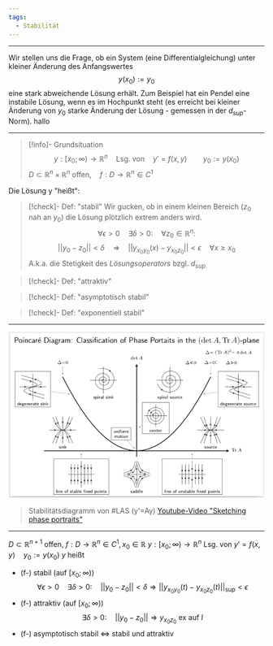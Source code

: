 ```yaml
---
tags:
  - Stabilität
---
```


---
Wir stellen uns die Frage, ob ein System (eine Differentialgleichung) unter kleiner Änderung des Anfangswertes
$$y(x_{0}):= y_{0}$$
eine stark abweichende Lösung erhält. Zum Beispiel hat ein Pendel eine instabile Lösung, wenn es im Hochpunkt steht (es erreicht bei kleiner Änderung von $y_{0}$ starke Änderung der Lösung - gemessen in der $d_{sup}$-Norm).
hallo

---
>[!info]- Grundsituation
>$$y:[x_{0};\infty)\to \mathbb{R}^{n}\quad\text{Lsg. von}\quad y'=f(x,y)\qquad y_{0}:=y(x_{0})$$
>$D\subset \mathbb{R}^{n}\times\mathbb{R}^{n} \text{ offen}, \quad f:D\to \mathbb{R}^{n}\in C^{1}$

Die Lösung y "heißt":

>[!check]- Def: "stabil"
>Wir gucken, ob in einem kleinen Bereich ($z_{0}$ nah an $y_{0}$) die Lösung plötzlich extrem anders wird.
>$$\forall \epsilon>0\quad\exists\delta>0:\quad\forall z_{0}\in \mathbb{R}^{n}:$$
>$$||y_{0}-z_{0}||<\delta\quad\Rightarrow\quad||y_{x_{0}y_{0}}(x)-y_{x_{0}z_{0}}||<\epsilon\quad\forall x\geq x_{0}$$
>A.k.a. die Stetigkeit des _Lösungsoperators_ bzgl. $d_{sup}$

>[!check]- Def: "attraktiv"

>[!check]- Def: "asymptotisch stabil"

>[!check]- Def: "exponentiell stabil"

---

![alt text](Bilder/poincare_diagram.png)
>Stabilitätsdiagramm von #LAS (y'=Ay)
>[Youtube-Video "Sketching phase portraits"](https://youtu.be/dpbRUQ-5YWc?si=RUVXktmzVDl8H8ZY)

---
$D\subset \mathbb{R}^{n+1}$ offen, $f:D\to \mathbb{R}^{n} \in C^{1},x_{0}\in \mathbb{R}$
$y:[x_{0};\infty)\to \mathbb{R}^{n}$ Lsg. von $y'=f(x,y) \quad y_{0}:=y(x_{0})$
$y$ heißt
- (f-) stabil (auf $[x_{0};\infty)$)
$$\forall\epsilon>0\quad\exists\delta>0:\quad||y_{0}-z_{0}||<\delta\Rightarrow||y_{x_{0}y_{0}}(t)-y_{x_{0}z_{0}}(t)||_\text{sup}<\epsilon$$
- (f-) attraktiv (auf $[x_{0};\infty)$)
$$\exists\delta>0:\quad||y_{0}-z_{0}||\Rightarrow y_{x_{0}z_{0}}\text{ ex auf }I$$
- (f-) asymptotisch stabil $\Leftrightarrow$ stabil und attraktiv

